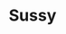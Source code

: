 ---
title: Sussy
date: 
draft: false

# descripcion
description : Media argollita de plata con marquesitas. 

materials: Plata 925

color: Plateado

dimensions: 0,9 cm

code: 01-02-0285

type: "Aros"

categories: []

price: $2.040,00

# Images
# first image will be shown in the product page
images:
  # - image: "images/path_to_image"
  # La ubicacion de las imagenes es imagenes/Aros/Aros.Marquesita/01-02-0285-sussy
  - image: "./images/aros/marquesita/01-02-0285-media-argollita-chica-doble_a.jpeg"
  - image: "./images/aros/marquesita/01-02-0285-media-argollita-chica-doble_b.jpeg"
---